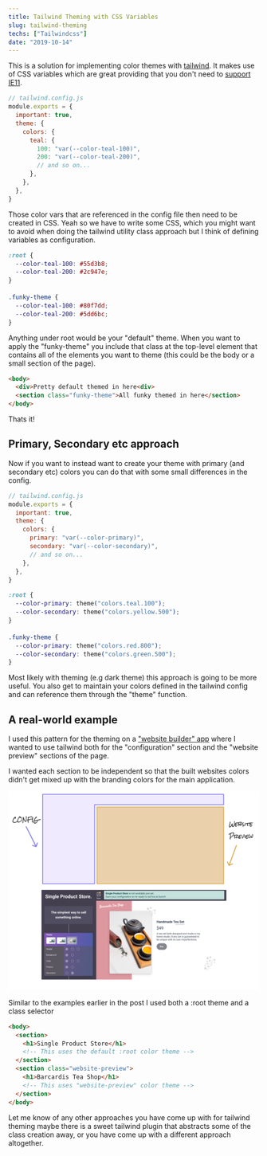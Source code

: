 ```yaml
---
title: Tailwind Theming with CSS Variables
slug: tailwind-theming
techs: ["Tailwindcss"]
date: "2019-10-14"
---
```


This is a solution for implementing color themes with [tailwind](https://tailwindcss.com/). It makes use of CSS variables which are great providing that you don't need to [support IE11](https://caniuse.com/#feat=css-variables).

```js
// tailwind.config.js
module.exports = {
  important: true,
  theme: {
    colors: {
      teal: {
        100: "var(--color-teal-100)",
        200: "var(--color-teal-200)",
        // and so on...
      },
    },
  },
}
```

Those color vars that are referenced in the config file then need to be created in CSS. Yeah so we have to write some CSS, which you might want to avoid when doing the tailwind utility class approach but I think of defining variables as configuration.

```css
:root {
  --color-teal-100: #55d3b8;
  --color-teal-200: #2c947e;
}

.funky-theme {
  --color-teal-100: #80f7dd;
  --color-teal-200: #5dd6bc;
}
```

Anything under root would be your "default" theme. When you want to apply the "funky-theme" you include that class at the top-level element that contains all of the elements you want to theme (this could be the body or a small section of the page).

```html
<body>
  <div>Pretty default themed in here<div>
  <section class="funky-theme">All funky themed in here</section>
</body>
```

Thats it!

## Primary, Secondary etc approach

Now if you want to instead want to create your theme with primary (and secondary etc) colors you can do that with some small differences in the config.

```js
// tailwind.config.js
module.exports = {
  important: true,
  theme: {
    colors: {
      primary: "var(--color-primary)",
      secondary: "var(--color-secondary)",
      // and so on...
    },
  },
}
```

```css
:root {
  --color-primary: theme("colors.teal.100");
  --color-secondary: theme("colors.yellow.500");
}

.funky-theme {
  --color-primary: theme("colors.red.800");
  --color-secondary: theme("colors.green.500");
}
```

Most likely with theming (e.g dark theme) this approach is going to be more useful. You also get to maintain your colors defined in the tailwind config and can reference them through the "theme" function.

## A real-world example

I used this pattern for the theming on a ["website builder" app](https://singleproduct.store/) where I wanted to use tailwind both for the "configuration" section and the "website preview" sections of the page.

I wanted each section to be independent so that the built websites colors didn't get mixed up with the branding colors for the main application.

![](./tailwind-theming.png)

Similar to the examples earlier in the post I used both a :root theme and a class selector

```html
<body>
  <section>
    <h1>Single Product Store</h1>
    <!-- This uses the default :root color theme -->
  </section>
  <section class="website-preview">
    <h1>Barcardis Tea Shop</h1>
    <!-- This uses "website-preview" color theme -->
  </section>
</body>
```

Let me know of any other approaches you have come up with for tailwind
theming maybe there is a sweet tailwind plugin that abstracts some of the class
creation away, or you have come up with a different approach altogether.

